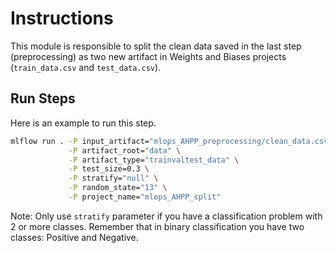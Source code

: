 # Instructions

This module is responsible to split the clean data saved in the last step (preprocessing) as two new artifact in Weights and Biases projects (`train_data.csv` and `test_data.csv`).

## Run Steps

Here is an example to run this step.

```bash
mlflow run . -P input_artifact="mlops_AHPP_preprocessing/clean_data.csv:latest" \
             -P artifact_root="data" \
             -P artifact_type="trainvaltest_data" \
             -P test_size=0.3 \
             -P stratify="null" \
             -P random_state="13" \
             -P project_name="mlops_AHPP_split"
```

Note: Only use `stratify` parameter if you have a classification problem with 2 or more classes. Remember that in binary classification you have two classes: Positive and Negative.